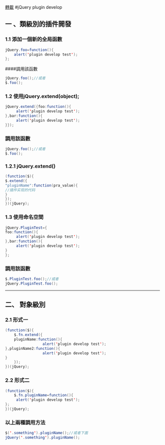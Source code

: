 [轉載](http://www.iteye.com/topic/545971)
#jQuery plugin develop
## 一 、類級別的插件開發
### 1.1 添加一個新的全局函數
```java
jQuery.foo=function(){
    alert('plugin develop test');
};
```
####調用該函數
```java
jQuery.foo();//或者
$.foo();
```
### 1.2 使用jQuery.extend(object);
```java
jQuery.extend({foo:function(){
     alert('plugin develop test');
},bar:function(){
     alert('plugin develop test');
}});
```
### 調用該函數
```java
jQuery.foo();//或者
$.foo();
```
### 1.2.1 jQuery.extend()

```java
(function($){
$.extend({
"pluginName":function(pra_value){
//插件实现的代码
}
});
})(jQuery);
```
### 1.3 使用命名空間
```java
jQuery.PluginTest={
foo:function(){
     alert('plugin develop test');
},bar:function(){
     alert('plugin develop test');    
}
};
```
### 調用該函數
```java
$.PluginTest.foo();//或者
jQuery.PluginTest.foo();
```
---
## 二、 對象級別
### 2.1 形式一
```java
(function($){
    $.fn.extend({
    pluginName:function(){
                 alert('plugin develop test');
},pluginName2:function(){
                 alert('plugin develop test');
}
    });
})(jQuery);
```
### 2.2 形式二
```java
(function($){
    $.fn.pluginName=function(){
     alert('plugin develop test');
};
})(jQuery);
```
### 以上兩種調用方法
```java
$('.something').pluginName();//或者下面
jQuery('.something').pluginName();
```






